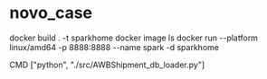 # novo_case

docker build . -t sparkhome
docker image ls
docker run --platform linux/amd64 -p 8888:8888 --name spark -d sparkhome


CMD ["python", "./src/AWBShipment_db_loader.py"]

